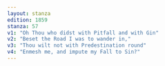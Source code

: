 ```yaml
---
layout: stanza
edition: 1859
stanza: 57
v1: "Oh Thou who didst with Pitfall and with Gin"
v2: "Beset the Road I was to wander in,"
v3: "⁠Thou wilt not with Predestination round"
v4: "Enmesh me, and impute my Fall to Sin?"
---
```

